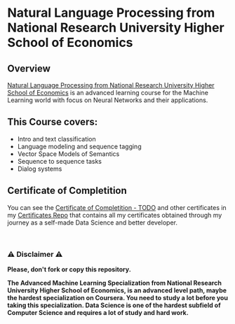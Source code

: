 # Natural Language Processing from National Research University Higher School of Economics

## Overview
[Natural Language Processing from National Research University Higher School of Economics](https://www.coursera.org/learn/language-processing) is an advanced learning course for the Machine Learning world with focus on Neural Networks and their applications.


## This Course covers:

- Intro and text classification
- Language modeling and sequence tagging
- Vector Space Models of Semantics
- Sequence to sequence tasks
- Dialog systems

## Certificate of Completition
You can see the [Certificate of Completition - TODO](TODO) and other certificates in my [Certificates Repo](https://github.com/AlessandroCorradini/Certificates) that contains all my certificates obtained through my journey as a self-made Data Science and better developer.

<br/>

### ⚠️ Disclaimer ⚠️
**Please, don't fork or copy this repository.**

**The Advanced Machine Learning Specialization from National Research University Higher School of Economics, is an advanced level path, maybe the hardest specialization on Coursera. You need to study a lot before you taking this specialization. Data Science is one of the hardest subfield of Computer Science and requires a lot of study and hard work.**